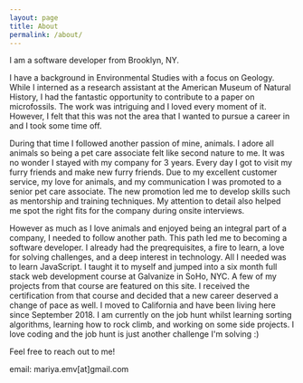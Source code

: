 ```yaml
---
layout: page
title: About
permalink: /about/
---
```


I am a software developer from Brooklyn, NY.

I have a background in Environmental Studies with a focus on Geology. While I interned as a research assistant at the American Museum of Natural History, I had the fantastic opportunity to contribute to a paper on microfossils. The work was intriguing and I loved every moment of it. However, I felt that this was not the area that I wanted to pursue a career in and I took some time off.

During that time I followed another passion of mine, animals. I adore all animals so being a pet care associate felt like second nature to me. It was no wonder I stayed with my company for 3 years. Every day I got to visit my furry friends and make new furry friends. Due to my excellent customer service, my love for animals, and my communication I was promoted to a senior pet care associate. The new promotion led me to develop skills such as mentorship and training techniques. My attention to detail also helped me spot the right fits for the company during onsite interviews.

However as much as I love animals and enjoyed being an integral part of a company, I needed to follow another path. This path led me to becoming a software developer. I already had the preqrequisites, a fire to learn, a love for solving challenges, and a deep interest in technology. All I needed was to learn JavaScript. I taught it to myself and jumped into a six month full stack web development course at Galvanize in SoHo, NYC. A few of my projects from that course are featured on this site. I received the certification from that course and decided that a new career deserved a change of pace as well. I moved to California and have been living here since September 2018. I am currently on the job hunt whilst learning sorting algorithms, learning how to rock climb, and working on some side projects. I love coding and the job hunt is just another challenge I'm solving :)

Feel free to reach out to me!

email: mariya.emv[at]gmail.com
